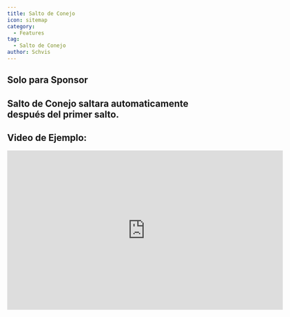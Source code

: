 ```yaml
---
title: Salto de Conejo
icon: sitemap
category:
  - Features
tag:
  - Salto de Conejo
author: Schvis
---
```


## Solo para Sponsor
## Salto de Conejo saltara automaticamente después del primer salto.

## Video de Ejemplo:

<iframe width="640" height="369" src="https://www.youtube.com/embed/Gh2GX23E6dw?list=PL5eI1Tb64p56g27qfYk7VuFTz4FK6YrKa" title="Korepi - Bunnyhop (Sponsor)" frameborder="0" allow="accelerometer; autoplay; clipboard-write; encrypted-media; gyroscope; picture-in-picture; web-share" allowfullscreen></iframe>